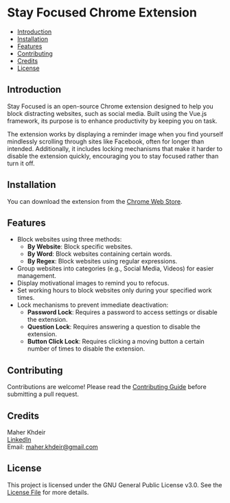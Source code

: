 # Stay Focused Chrome Extension

* [Introduction](#introduction)
* [Installation](#installation)
* [Features](#features)
* [Contributing](#contributing)
* [Credits](#credits)
* [License](#license)

## Introduction

Stay Focused is an open-source Chrome extension designed to help you block distracting websites, such as social media. Built using the Vue.js framework, its purpose is to enhance productivity by keeping you on task.

The extension works by displaying a reminder image when you find yourself mindlessly scrolling through sites like Facebook, often for longer than intended. Additionally, it includes locking mechanisms that make it harder to disable the extension quickly, encouraging you to stay focused rather than turn it off.

## Installation

You can download the extension from the [Chrome Web Store](https://chrome.google.com/webstore/detail/stay-focused/nnlgodiccogbpcfnhmclaicljjgfmekd).

## Features

* Block websites using three methods:
  * **By Website**: Block specific websites.
  * **By Word**: Block websites containing certain words.
  * **By Regex**: Block websites using regular expressions.
* Group websites into categories (e.g., Social Media, Videos) for easier management.
* Display motivational images to remind you to refocus.
* Set working hours to block websites only during your specified work times.
* Lock mechanisms to prevent immediate deactivation:
  * **Password Lock**: Requires a password to access settings or disable the extension.
  * **Question Lock**: Requires answering a question to disable the extension.
  * **Button Click Lock**: Requires clicking a moving button a certain number of times to disable the extension.

## Contributing

Contributions are welcome! Please read the [Contributing Guide](Contributing.md) before submitting a pull request.

## Credits

Maher Khdeir  
[LinkedIn](https://www.linkedin.com/in/maher-khdeir/)  
Email: maher.khdeir@gmail.com

## License

This project is licensed under the GNU General Public License v3.0. See the [License File](LICENSE) for more details.
